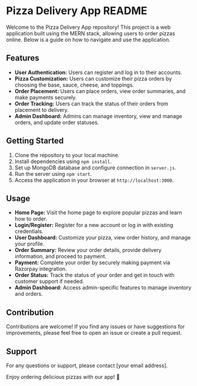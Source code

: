 # Pizza Delivery App README

Welcome to the Pizza Delivery App repository! This project is a web application built using the MERN stack, allowing users to order pizzas online. Below is a guide on how to navigate and use the application.

## Features
- **User Authentication:** Users can register and log in to their accounts.
- **Pizza Customization:** Users can customize their pizza orders by choosing the base, sauce, cheese, and toppings.
- **Order Placement:** Users can place orders, view order summaries, and make payments securely.
- **Order Tracking:** Users can track the status of their orders from placement to delivery.
- **Admin Dashboard:** Admins can manage inventory, view and manage orders, and update order statuses.

## Getting Started
1. Clone the repository to your local machine.
2. Install dependencies using `npm install`.
3. Set up MongoDB database and configure connection in `server.js`.
4. Run the server using `npm start`.
5. Access the application in your browser at `http://localhost:3000`.

## Usage
- **Home Page:** Visit the home page to explore popular pizzas and learn how to order.
- **Login/Register:** Register for a new account or log in with existing credentials.
- **User Dashboard:** Customize your pizza, view order history, and manage your profile.
- **Order Summary:** Review your order details, provide delivery information, and proceed to payment.
- **Payment:** Complete your order by securely making payment via Razorpay integration.
- **Order Status:** Track the status of your order and get in touch with customer support if needed.
- **Admin Dashboard:** Access admin-specific features to manage inventory and orders.

## Contribution
Contributions are welcome! If you find any issues or have suggestions for improvements, please feel free to open an issue or create a pull request.

## Support
For any questions or support, please contact [your email address].

Enjoy ordering delicious pizzas with our app! 🍕
